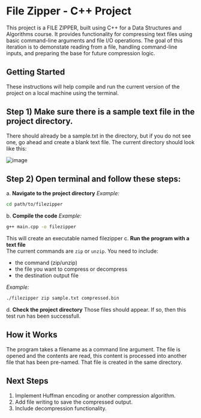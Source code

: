 # File Zipper - C++ Project
This project is a FILE ZIPPER, built using C++ for a Data Structures and Algorithms course. It provides functionality
for compressing text files using basic command-line arguments and file I/O operations. The goal of this iteration is to demonstate reading
from a file, handling command-line inputs, and preparing the base for future compression logic.

## Getting Started
These instructions will help compile and run the current version of the project on a local machine using the terminal.

## Step 1) Make sure there is a sample text file in the project directory. 
There should already be a sample.txt in the directory, but if you do not see one, go ahead and create a blank text file. The current directory should look like this:

![image](https://github.com/user-attachments/assets/4077668f-01a5-4e8b-90fe-93dca26a4fb7)

## Step 2) Open terminal and follow these steps:
  a. **Navigate to the project directory** 
  _Example:_
  ```bash
  cd path/to/filezipper
  ```
  b. **Compile the code**
  _Example:_ 
  ```bash
  g++ main.cpp -o filezipper
  ```
  This will create an executable named filezipper
  c. **Run the program with a text file**  
   The current commands are `zip` or `unzip`. You need to include:
   - the command (zip/unzip)
   - the file you want to compress or decompress
   - the destination output file

   _Example:_
   ```bash
   ./filezipper zip sample.txt compressed.bin
   ```
  d. **Check the project directory** 
  Those files should appear. 
  If so, then this test run has been successfull. 

## How it Works 
The program takes a filename as a command line argument. The file is opened and the contents are read, this content is processed
into another file that has been pre-named. That file is created in the same directory. 

## Next Steps
1) Implement Huffman encoding or another compression algorithm.
2) Add file writing to save the compressed output.
3) Include decompression functionality.


